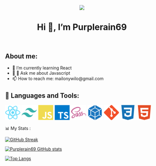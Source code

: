 <div align="center">
    <img src="https://media.giphy.com/media/26tn33aiTi1jkl6H6/giphy.gif" width="200" align="center">
    <h1 align="center">Hi 👋, I’m Purplerain69 </h1>
</div>
<br>

<div>
    <h2>About me:</h2>
    <ul>
        <li>🌱 I’m currently learning React</li>
        <li>👯 💬 Ask me about Javascript</li>
        <li>📫 How to reach me: mailonywilo@gmail.com</li>
    </ul>
</div>

<div>
    <h2>🔨 Languages and Tools:</h2>
   <img src="https://github.com/devicons/devicon/blob/master/icons/react/react-original.svg" alt="" width="50px">
   <img src="https://github.com/devicons/devicon/blob/master/icons/tailwindcss/tailwindcss-plain.svg" alt="" width="50px">
   <img src="https://github.com/devicons/devicon/blob/master/icons/javascript/javascript-plain.svg" alt="" width="50px">
   <img src="https://github.com/devicons/devicon/blob/master/icons/typescript/typescript-plain.svg" alt="" width="50px">
   <img src="https://github.com/devicons/devicon/blob/master/icons/sass/sass-original.svg" alt="" width="50px">
   <img src="https://github.com/devicons/devicon/blob/master/icons/webpack/webpack-plain.svg" alt="" width="50px">
   <img src="https://github.com/devicons/devicon/blob/master/icons/git/git-plain.svg" alt="" width="50px">
   <img src="https://github.com/devicons/devicon/blob/master/icons/css3/css3-plain.svg" alt="" width="50px">
   <img src="https://github.com/devicons/devicon/blob/master/icons/html5/html5-plain.svg" alt="" width="50px">

   <br/>
</div>

📊 My Stats :

[![GitHub Streak](http://github-readme-streak-stats.herokuapp.com?user=Purplerain69&theme=light)](https://git.io/streak-stats)

[![Purplerain69 GitHub stats](https://github-readme-stats.vercel.app/api?username=Purplerain69)](https://github.com/anuraghazra/github-readme-stats)

[![Top Langs](https://github-readme-stats.vercel.app/api/top-langs/?username=Purplerain69)](https://github.com/anuraghazra/github-readme-stats)

